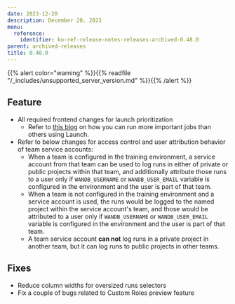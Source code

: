 ```yaml
---
date: 2023-12-20
description: December 20, 2023
menu:
  reference:
    identifier: ko-ref-release-notes-releases-archived-0.48.0
parent: archived-releases
title: 0.48.0
---
```


{{% alert color="warning" %}}{{% readfile "/_includes/unsupported_server_version.md" %}}{{% /alert %}}

## Feature

* All required frontend changes for launch prioritization
  * Refer to [this blog](https://wandb.ai/wandb_fc/launch-releases/reports/Introducing-Priority-Based-Job-Management-with-W-B-Launch--Vmlldzo2MzE2NjI2) on how you can run more important jobs than others using Launch. 
* Refer to below changes for access control and user attribution behavior of team service accounts:
  * When a team is configured in the training environment, a service account from that team can be used to log runs in either of private or public projects within that team, and additionally attribute those runs to a user only if `WANDB_USERNAME` or `WANDB_USER_EMAIL` variable is configured in the environment and the user is part of that team.
  * When a team is not configured in the training environment and a service account is used, the runs would be logged to the named project within the service account's team, and those would be attributed to a user only if `WANDB_USERNAME` or `WANDB_USER_EMAIL` variable is configured in the environment and the user is part of that team.
  * A team service account **can not** log runs in a private project in another team, but it can log runs to public projects in other teams.

## Fixes

 * Reduce column widths for oversized runs selectors
 * Fix a couple of bugs related to Custom Roles preview feature